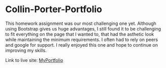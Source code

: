 # Collin-Porter-Portfolio
This homework assignment was our most challenging one yet. Although using Bootstrap gives us huge advantages, I still found it to be challenging to fit everything on the page that I wanted to, that had the asthetic look while maintaining the minimum requirements. I often had to rely on peers and google for support. I really enjoyed this one and hope to continue on improving my skills.

Link to live site: [MyPortfolio](https://portercol.github.io/Collin-Porter-Portfolio/index.html)